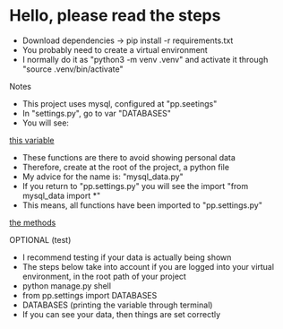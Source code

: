 # Hello, please read the steps

- Download dependencies -> pip install -r requirements.txt
- You probably need to create a virtual environment
- I normally do it as "python3 -m venv .venv" and activate it through "source .venv/bin/activate"

Notes

- This project uses mysql, configured at "pp.seetings"
- In "settings.py", go to var "DATABASES"
- You will see:

[this variable](pa/static/images/databases.png)

- These functions are there to avoid showing personal data
- Therefore, create at the root of the project, a python file
- My advice for the name is: "mysql_data.py"
- If you return to "pp.settings.py" you will see the import "from mysql_data import *"
- This means, all functions have been imported to "pp.settings.py"

[the methods](pa/static/images/methods.png)

OPTIONAL (test)
- I recommend testing if your data is actually being shown 
- The steps below take into account if you are logged into your virtual environment, in the root path of your project
- python manage.py shell
- from pp.settings import DATABASES
- DATABASES (printing the variable through terminal)
- If you can see your data, then things are set correctly
